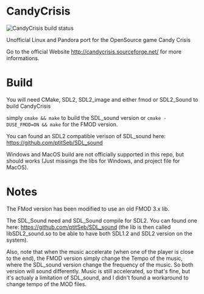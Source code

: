 # CandyCrisis

![CandyCrisis build status](https://api.travis-ci.org/ptitSeb/CandyCrisis.png "CandyCrisis build status")

Unofficial Linux and Pandora port for the OpenSource game Candy Crisis

Go to the official Website http://candycrisis.sourceforge.net/ for more informations.

# Build

You will need CMake, SDL2, SDL2_image and either fmod or SDL2_Sound to build CandyCrisis

simply
`cmake && make`
to build the SDL_sound version
or 
`cmake -DUSE_FMOD=ON && make`
for the FMOD version.

You can found an SDL2 compatible verison of SDL_sound here: https://github.com/ptitSeb/SDL_sound

Windows and MacOS build are not officially supported in this repo, but should works (Just missings the libs for Windows, and project file for MacOS).

# Notes

The FMod version has been modified to use an old FMOD 3.x lib.

The SDL_Sound need and SDL_Sound compile for SDL2. You can found one here: https://github.com/ptitSeb/SDL_sound (the lib is then called libSDL2_sound.so to be able to have both SDL1.2 and SDL2 version on the system).

Also, note that when the music accelerate (when one of the player is close to the end), the FMOD version simply change the Tempo of the music, where the SDL_sound version change the frequency of the music. So both version will sound differently. Music is still accelerated, so that's fine, but it's actualy a limitation of SDL_sound, and I didn't found a workaround to change tempo of the MOD files.

